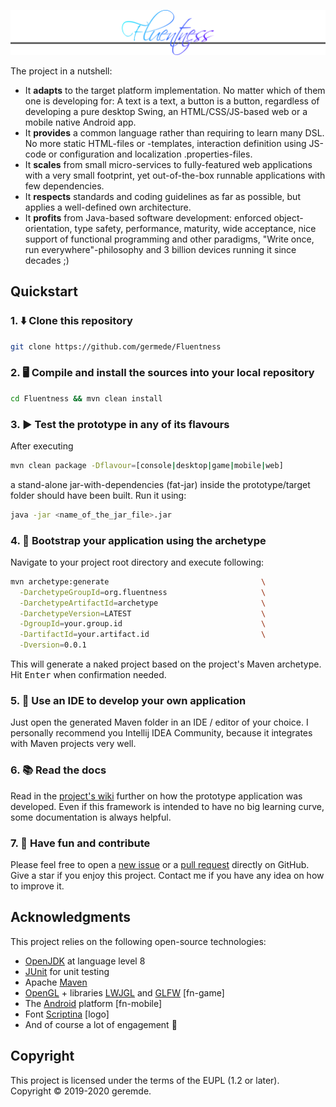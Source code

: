 ![Fluentness logo](fn-core/src/main/resources/img/logo.png?raw=true "Fluentness logo")

The project in a nutshell:
* It **adapts** to the target platform implementation. No matter which of them one is developing for: A text is a text, a button is a button, regardless of developing a pure desktop Swing, an HTML/CSS/JS-based web or a mobile native Android app.
* It **provides** a common language rather than requiring to learn many DSL. No more static HTML-files or -templates, interaction definition using JS-code or configuration and localization .properties-files.  
* It **scales** from small micro-services to fully-featured web applications with a very small footprint, yet out-of-the-box runnable applications with few dependencies.
* It **respects** standards and coding guidelines as far as possible, but applies a well-defined own architecture.
* It **profits** from Java-based software development: enforced object-orientation, type safety, performance, maturity, wide acceptance, nice support of functional programming and other paradigms, "Write once, run everywhere"-philosophy and 3 billion devices running it since decades ;) 

## Quickstart

### 1. :arrow_down: Clone this repository 
```bash
git clone https://github.com/germede/Fluentness
```

### 2. :desktop_computer: Compile and install the sources into your local repository 
```bash
cd Fluentness && mvn clean install
```

### 3. :arrow_forward: Test the prototype in any of its flavours
After executing
```bash
mvn clean package -Dflavour=[console|desktop|game|mobile|web]
```
a stand-alone jar-with-dependencies (fat-jar) inside the prototype/target folder should have been built. Run it using:
```bash
java -jar <name_of_the_jar_file>.jar
```
### 4. :rocket: Bootstrap your application using the archetype
Navigate to your project root directory and execute following:
```bash
mvn archetype:generate                                  \
  -DarchetypeGroupId=org.fluentness                     \
  -DarchetypeArtifactId=archetype                       \
  -DarchetypeVersion=LATEST                             \
  -DgroupId=your.group.id                               \
  -DartifactId=your.artifact.id                         \
  -Dversion=0.0.1
```
This will generate a naked project based on the project's Maven archetype.
Hit <kbd>Enter</kbd> when confirmation needed.    

### 5. :pencil: Use an IDE to develop your own application 
Just open the generated Maven folder in an IDE / editor of your choice. I personally recommend you Intellij IDEA Community, because it integrates with Maven projects very well. 

### 6. :books: Read the docs
Read in the [project's wiki](https://github.com/germede/Fluentness/wiki) further on how the prototype application was developed. Even if this framework is intended to have no big learning curve, some documentation is always helpful.  

### 7. :busts_in_silhouette: Have fun and contribute 
Please feel free to open a [new issue](https://github.com/germede/Fluentness/issues/new) 
or a [pull request](https://github.com/germede/Fluentness/compare) directly on GitHub.  Give a star if you enjoy this project. Contact me if you have any idea on how to improve it.

## Acknowledgments
This project relies on the following open-source technologies:
- [OpenJDK](https://openjdk.java.net/) at language level 8 
- [JUnit](https://junit.org/junit4/) for unit testing
- Apache [Maven](https://maven.apache.org/)
- [OpenGL](https://www.opengl.org/) + libraries [LWJGL](https://www.lwjgl.org/) and [GLFW](https://www.glfw.org/) [fn-game]
- The [Android](https://www.android.com) platform [fn-mobile]
- Font [Scriptina](https://www.fontsquirrel.com/fonts/scriptina) [logo]
- And of course a lot of engagement :muscle:

## Copyright
This project is licensed under the terms of the EUPL (1.2 or later).  
Copyright © 2019-2020 geremde.  
